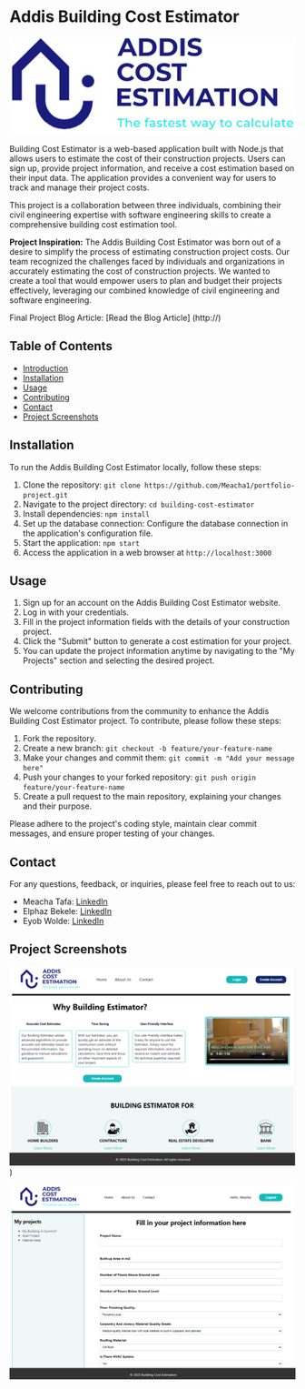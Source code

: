 # Addis Building Cost Estimator

[![Project Screenshot](public/images/logo.png)](http://18.235.233.160/)

Building Cost Estimator is a web-based application built with Node.js that allows users to estimate the cost of their construction projects. Users can sign up, provide project information, and receive a cost estimation based on their input data. The application provides a convenient way for users to track and manage their project costs.

This project is a collaboration between three individuals, combining their civil engineering expertise with software engineering skills to create a comprehensive building cost estimation tool.

**Project Inspiration:** The Addis Building Cost Estimator was born out of a desire to simplify the process of estimating construction project costs. Our team recognized the challenges faced by individuals and organizations in accurately estimating the cost of construction projects. We wanted to create a tool that would empower users to plan and budget their projects effectively, leveraging our combined knowledge of civil engineering and software engineering.

Final Project Blog Article: [Read the Blog Article] (http://)

## Table of Contents

- [Introduction](#addis-building-cost-estimator)
- [Installation](#installation)
- [Usage](#usage)
- [Contributing](#contributing)
- [Contact](#contact)
- [Project Screenshots](#project-screenshots)

## Installation

To run the Addis Building Cost Estimator locally, follow these steps:

1. Clone the repository: `git clone https://github.com/Meacha1/portfolio-project.git`
2. Navigate to the project directory: `cd building-cost-estimator`
3. Install dependencies: `npm install`
4. Set up the database connection: Configure the database connection in the application's configuration file.
5. Start the application: `npm start`
6. Access the application in a web browser at `http://localhost:3000`

## Usage

1. Sign up for an account on the Addis Building Cost Estimator website.
2. Log in with your credentials.
3. Fill in the project information fields with the details of your construction project.
4. Click the "Submit" button to generate a cost estimation for your project.
5. You can update the project information anytime by navigating to the "My Projects" section and selecting the desired project.

## Contributing

We welcome contributions from the community to enhance the Addis Building Cost Estimator project. To contribute, please follow these steps:

1. Fork the repository.
2. Create a new branch: `git checkout -b feature/your-feature-name`
3. Make your changes and commit them: `git commit -m "Add your message here"`
4. Push your changes to your forked repository: `git push origin feature/your-feature-name`
5. Create a pull request to the main repository, explaining your changes and their purpose.

Please adhere to the project's coding style, maintain clear commit messages, and ensure proper testing of your changes.


## Contact

For any questions, feedback, or inquiries, please feel free to reach out to us:

- Meacha Tafa: [LinkedIn](https://www.linkedin.com/in/meacha-teshome/)
- Elphaz Bekele: [LinkedIn](https://www.linkedin.com/in/elphazshiferaw/)
- Eyob Wolde: [LinkedIn](https://www.linkedin.com/in/eyob-zewdu-283581b0/)

## Project Screenshots

![Screenshot 1](public/images/Screenshot.png))

![Screenshot 2](public/images/Screenshot1.png)